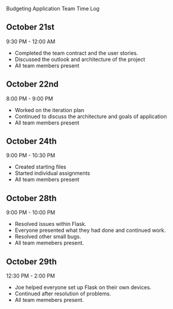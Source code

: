Budgeting Application Team Time Log

October 21st
-----------------------

9:30 PM - 12:00 AM
 - Completed the team contract and the user stories.
 - Discussed the outlook and architecture of the project
 - All team members present

October 22nd
-----------------------

8:00 PM - 9:00 PM
 - Worked on the iteration plan
 - Continued to discuss the architecture and goals of application
 - All team members present

October 24th
-----------------------

9:00 PM - 10:30 PM
 - Created starting files
 - Started individual assignments
 - All team members present

October 28th
-----------------------

9:00 PM - 10:00 PM
 - Resolved issues within Flask. 
 - Everyone presented what they had done and continued work.
 - Resolved other small bugs.
 - All team memebers present.

October 29th
-----------------------

12:30 PM - 2:00 PM
 - Joe helped everyone set up Flask on their own devices.
 - Continued after resolution of problems.
 - All team memebers present.
